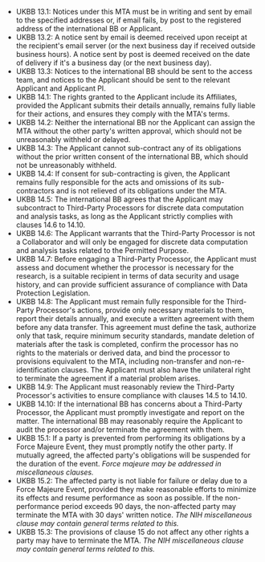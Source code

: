 * UKBB 13.1: Notices under this MTA must be in writing and sent by email to the specified addresses or, if email fails, by post to the registered address of the international BB or Applicant.
* UKBB 13.2: A notice sent by email is deemed received upon receipt at the recipient's email server (or the next business day if received outside business hours). A notice sent by post is deemed received on the date of delivery if it's a business day (or the next business day).
* UKBB 13.3: Notices to the international BB should be sent to the access team, and notices to the Applicant should be sent to the relevant Applicant and Applicant PI.
* UKBB 14.1: The rights granted to the Applicant include its Affiliates, provided the Applicant submits their details annually, remains fully liable for their actions, and ensures they comply with the MTA's terms.
* UKBB 14.2: Neither the international BB nor the Applicant can assign the MTA without the other party's written approval, which should not be unreasonably withheld or delayed.
* UKBB 14.3: The Applicant cannot sub-contract any of its obligations without the prior written consent of the international BB, which should not be unreasonably withheld.
* UKBB 14.4: If consent for sub-contracting is given, the Applicant remains fully responsible for the acts and omissions of its sub-contractors and is not relieved of its obligations under the MTA.
* UKBB 14.5: The international BB agrees that the Applicant may subcontract to Third-Party Processors for discrete data computation and analysis tasks, as long as the Applicant strictly complies with clauses 14.6 to 14.10.
* UKBB 14.6: The Applicant warrants that the Third-Party Processor is not a Collaborator and will only be engaged for discrete data computation and analysis tasks related to the Permitted Purpose.
* UKBB 14.7: Before engaging a Third-Party Processor, the Applicant must assess and document whether the processor is necessary for the research, is a suitable recipient in terms of data security and usage history, and can provide sufficient assurance of compliance with Data Protection Legislation.
* UKBB 14.8: The Applicant must remain fully responsible for the Third-Party Processor's actions, provide only necessary materials to them, report their details annually, and execute a written agreement with them before any data transfer. This agreement must define the task, authorize only that task, require minimum security standards, mandate deletion of materials after the task is completed, confirm the processor has no rights to the materials or derived data, and bind the processor to provisions equivalent to the MTA, including non-transfer and non-re-identification clauses. The Applicant must also have the unilateral right to terminate the agreement if a material problem arises.
* UKBB 14.9: The Applicant must reasonably review the Third-Party Processor's activities to ensure compliance with clauses 14.5 to 14.10.
* UKBB 14.10: If the international BB has concerns about a Third-Party Processor, the Applicant must promptly investigate and report on the matter. The international BB may reasonably require the Applicant to audit the processor and/or terminate the agreement with them.
* UKBB 15.1: If a party is prevented from performing its obligations by a Force Majeure Event, they must promptly notify the other party. If mutually agreed, the affected party's obligations will be suspended for the duration of the event. _Force majeure may be addressed in miscellaneous clauses._
* UKBB 15.2: The affected party is not liable for failure or delay due to a Force Majeure Event, provided they make reasonable efforts to minimize its effects and resume performance as soon as possible. If the non-performance period exceeds 90 days, the non-affected party may terminate the MTA with 30 days' written notice. _The NIH miscellaneous clause may contain general terms related to this._
* UKBB 15.3: The provisions of clause 15 do not affect any other rights a party may have to terminate the MTA. _The NIH miscellaneous clause may contain general terms related to this._